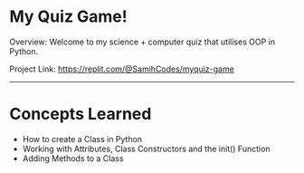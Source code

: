 # My Quiz Game!
Overview: Welcome to my science + computer quiz that utilises OOP in Python. 

Project Link: https://replit.com/@SamihCodes/myquiz-game

---
# Concepts Learned
- How to create a Class in Python
- Working with Attributes, Class Constructors and the init() Function
- Adding Methods to a Class
